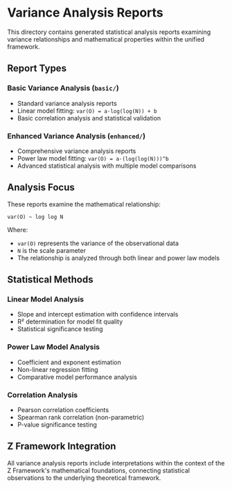 # Variance Analysis Reports

This directory contains generated statistical analysis reports examining variance relationships and mathematical properties within the unified framework.

## Report Types

### Basic Variance Analysis (`basic/`)
- Standard variance analysis reports
- Linear model fitting: `var(O) = a·log(log(N)) + b`
- Basic correlation analysis and statistical validation

### Enhanced Variance Analysis (`enhanced/`)
- Comprehensive variance analysis reports
- Power law model fitting: `var(O) = a·(log(log(N)))^b`
- Advanced statistical analysis with multiple model comparisons

## Analysis Focus

These reports examine the mathematical relationship:
```
var(O) ~ log log N
```

Where:
- `var(O)` represents the variance of the observational data
- `N` is the scale parameter
- The relationship is analyzed through both linear and power law models

## Statistical Methods

### Linear Model Analysis
- Slope and intercept estimation with confidence intervals
- R² determination for model fit quality
- Statistical significance testing

### Power Law Model Analysis  
- Coefficient and exponent estimation
- Non-linear regression fitting
- Comparative model performance analysis

### Correlation Analysis
- Pearson correlation coefficients
- Spearman rank correlation (non-parametric)
- P-value significance testing

## Z Framework Integration

All variance analysis reports include interpretations within the context of the Z Framework's mathematical foundations, connecting statistical observations to the underlying theoretical framework.